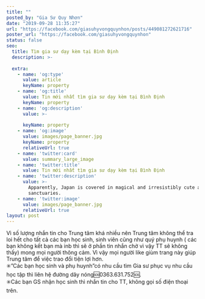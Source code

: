 ```yaml
---
title: ""
posted_by: "Gia Sư Quy Nhơn"
date: "2019-09-28 11:35:27"
url: "https://facebook.com/giasuhyvongquynhon/posts/449081272621716"
poster_url: "https://facebook.com/giasuhyvongquynhon"
status: false
seo:
  title: Tìm gia sư dạy kèm tại Bình Định
  description: >-
    
  extra:
    - name: 'og:type'
      value: article
      keyName: property
    - name: 'og:title'
      value: Tin mới nhất tìm gia sư dạy kèm tại Bình Định
      keyName: property
    - name: 'og:description'
      value: >-
        
      keyName: property
    - name: 'og:image'
      value: images/page_banner.jpg
      keyName: property
      relativeUrl: true
    - name: 'twitter:card'
      value: summary_large_image
    - name: 'twitter:title'
      value: Tin mới nhất tìm gia sư dạy kèm tại Bình Định
    - name: 'twitter:description'
      value: >-
        Apparently, Japan is covered in magical and irresistibly cute animal
        sanctuaries.
    - name: 'twitter:image'
      value: images/page_banner.jpg
      relativeUrl: true
layout: post
---
```

Vì số lượng nhắn tin cho Trung tâm khá nhiều nên Trung tâm không thể tra loi hết cho tất cả các bạn học sinh, sinh viên cũng như quý phụ huynh ( các bạn không kết bạn mà inb thì sẽ ở phần tin nhắn chờ vì vậy TT sẽ không thấy) mong mọi người thông cảm. Vì vậy mọi người like giùm trang này giúp Trung tâm để việc trao đổi tiện lợi hơn.<br>✳️”Các bạn học sinh và phụ huynh”có nhu cầu tìm Gia sư phục vụ nhu cầu học tập thì liên hệ đường dây nóng🆘0363.631.752🆘.<br>✳️Các bạn GS nhận học sinh thì nhắn tin cho TT, không gọi số điện thoại trên.
